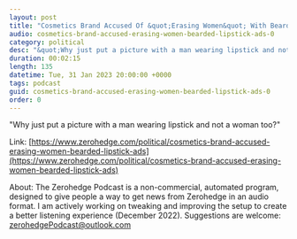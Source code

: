 ```yaml
---
layout: post
title: "Cosmetics Brand Accused Of &quot;Erasing Women&quot; With Bearded Lipstick Ads"
audio: cosmetics-brand-accused-erasing-women-bearded-lipstick-ads-0
category: political
desc: "&quot;Why just put a picture with a man wearing lipstick and not a woman too?&quot;"
duration: 00:02:15
length: 135
datetime: Tue, 31 Jan 2023 20:00:00 +0000
tags: podcast
guid: cosmetics-brand-accused-erasing-women-bearded-lipstick-ads-0
order: 0
---
```

&quot;Why just put a picture with a man wearing lipstick and not a woman too?&quot;

Link: [https://www.zerohedge.com/political/cosmetics-brand-accused-erasing-women-bearded-lipstick-ads](https://www.zerohedge.com/political/cosmetics-brand-accused-erasing-women-bearded-lipstick-ads)

About: The Zerohedge Podcast is a non-commercial, automated program, designed to give people a way to get news from Zerohedge in an audio format.  I am actively working on tweaking and improving the setup to create a better listening experience (December 2022).  Suggestions are welcome: [zerohedgePodcast@outlook.com](mailto:zerohedgePodcast@outlook.com)